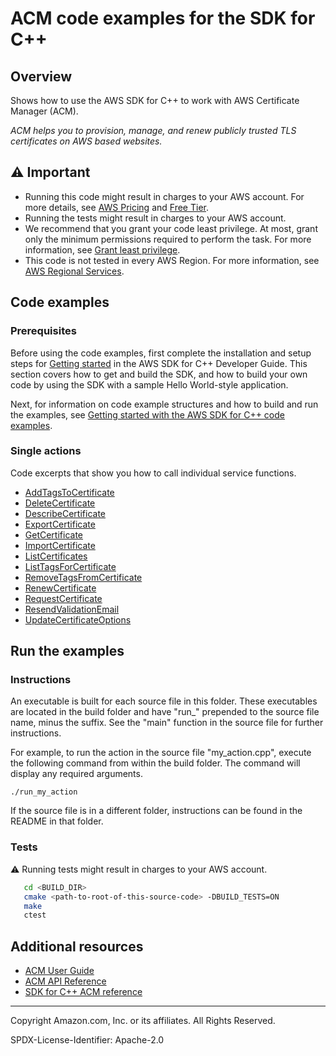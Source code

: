 # ACM code examples for the SDK for C++

## Overview

Shows how to use the AWS SDK for C++ to work with AWS Certificate Manager (ACM).

<!--custom.overview.start-->
<!--custom.overview.end-->

_ACM helps you to provision, manage, and renew publicly trusted TLS certificates on AWS based websites._

## ⚠ Important

* Running this code might result in charges to your AWS account. For more details, see [AWS Pricing](https://aws.amazon.com/pricing/) and [Free Tier](https://aws.amazon.com/free/).
* Running the tests might result in charges to your AWS account.
* We recommend that you grant your code least privilege. At most, grant only the minimum permissions required to perform the task. For more information, see [Grant least privilege](https://docs.aws.amazon.com/IAM/latest/UserGuide/best-practices.html#grant-least-privilege).
* This code is not tested in every AWS Region. For more information, see [AWS Regional Services](https://aws.amazon.com/about-aws/global-infrastructure/regional-product-services).

<!--custom.important.start-->
<!--custom.important.end-->

## Code examples

### Prerequisites



Before using the code examples, first complete the installation and setup steps
for [Getting started](https://docs.aws.amazon.com/sdk-for-cpp/v1/developer-guide/getting-started.html) in the AWS SDK for
C++ Developer Guide.
This section covers how to get and build the SDK, and how to build your own code by using the SDK with a
sample Hello World-style application.

Next, for information on code example structures and how to build and run the examples, see [Getting started with the AWS SDK for C++ code examples](https://docs.aws.amazon.com/sdk-for-cpp/v1/developer-guide/getting-started-code-examples.html).


<!--custom.prerequisites.start-->
<!--custom.prerequisites.end-->

### Single actions

Code excerpts that show you how to call individual service functions.

- [AddTagsToCertificate](add_tags_to_certificate.cpp#L20)
- [DeleteCertificate](delete_certificate.cpp#L20)
- [DescribeCertificate](describe_certificate.cpp#L20)
- [ExportCertificate](export_certificate.cpp#L21)
- [GetCertificate](get_certificate.cpp#L20)
- [ImportCertificate](import_certificate.cpp#L21)
- [ListCertificates](list_certificates.cpp#L20)
- [ListTagsForCertificate](list_tags_for_certificate.cpp#L20)
- [RemoveTagsFromCertificate](remove_tags_from_certificate.cpp#L20)
- [RenewCertificate](renew_certificate.cpp#L20)
- [RequestCertificate](request_certificate.cpp#L20)
- [ResendValidationEmail](resend_validation_email.cpp#L20)
- [UpdateCertificateOptions](update_certificate_option.cpp#L20)


<!--custom.examples.start-->
<!--custom.examples.end-->

## Run the examples

### Instructions

An executable is built for each source file in this folder. These executables are located in the build folder and have
"run_" prepended to the source file name, minus the suffix. See the "main" function in the source file for further instructions.

For example, to run the action in the source file "my_action.cpp", execute the following command from within the build folder. The command
will display any required arguments.

```
./run_my_action
```

If the source file is in a different folder, instructions can be found in the README in that
folder.

<!--custom.instructions.start-->
<!--custom.instructions.end-->



### Tests

⚠ Running tests might result in charges to your AWS account.



```sh
   cd <BUILD_DIR>
   cmake <path-to-root-of-this-source-code> -DBUILD_TESTS=ON
   make
   ctest
```


<!--custom.tests.start-->
<!--custom.tests.end-->

## Additional resources

- [ACM User Guide](https://docs.aws.amazon.com/acm/latest/userguide/acm-overview.html)
- [ACM API Reference](https://docs.aws.amazon.com/acm/latest/APIReference/Welcome.html)
- [SDK for C++ ACM reference](https://sdk.amazonaws.com/cpp/api/LATEST/aws-cpp-sdk-acm/html/annotated.html)

<!--custom.resources.start-->
<!--custom.resources.end-->

---

Copyright Amazon.com, Inc. or its affiliates. All Rights Reserved.

SPDX-License-Identifier: Apache-2.0